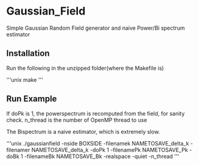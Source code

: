 # Gaussian_Field
Simple Gaussian Random Field generator and naive Power/Bi spectrum estimator

## Installation
Run the following in the unzipped folder(where the Makefile is)

'''unix
make
'''

## Run Example
If doPk is 1, the powerspectrum is recomputed from the field, for sanity check. n_thread is the number of OpenMP thread to use

The Bispectrum is a naive estimator, which is extremely slow.

'''unix
./gaussianfield -nside BOXSIDE -filenamek NAMETOSAVE_delta_k -filenamer NAMETOSAVE_delta_k -doPk 1 -filenamePk NAMETOSAVE_Pk -doBk 1 -filenameBk NAMETOSAVE_Bk -realspace -quiet -n_thread
'''
